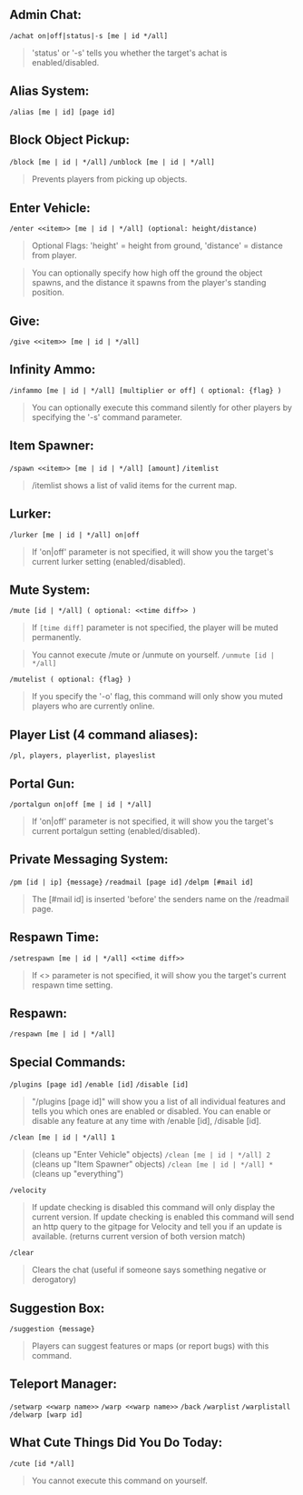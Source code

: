 ## Admin Chat:
`/achat on|off|status|-s [me | id */all]`
>  'status' or '-s' tells you whether the target's achat is enabled/disabled.

## Alias System:
`/alias [me | id] [page id]`

## Block Object Pickup:
`/block [me | id | */all]`
`/unblock [me | id | */all]`
> Prevents players from picking up objects.

## Enter Vehicle:
`/enter <<item>> [me | id | */all] (optional: height/distance)`
>  Optional Flags: 'height' = height from ground, 'distance' = distance from player.


>  You can optionally specify how high off the ground the object spawns, and the distance it spawns from the player's standing position.

## Give:
`/give <<item>> [me | id | */all]`			

## Infinity Ammo:
`/infammo [me | id | */all] [multiplier or off] ( optional: {flag} )`
>  You can optionally execute this command silently for other players by specifying the '-s' command parameter.

## Item Spawner:
`/spawn <<item>> [me | id | */all] [amount]`
`/itemlist`
>  /itemlist shows a list of valid items for the current map.

## Lurker:
`/lurker [me | id | */all] on|off`
>  If 'on|off' parameter is not specified, it will show you the target's current lurker setting (enabled/disabled).

## Mute System:
`/mute [id | */all] ( optional: <<time diff>> )`
> If `[time diff]` parameter is not specified, the player will be muted permanently.


> You cannot execute /mute or /unmute on yourself.
`/unmute [id | */all]`

`/mutelist ( optional: {flag} )`
> If you specify the '-o' flag, this command will only show you muted players who are currently online.

## Player List (4 command aliases):
`/pl, players, playerlist, playeslist`

## Portal Gun:
`/portalgun on|off [me | id | */all]`
> If 'on|off' parameter is not specified, it will show you the target's current portalgun setting (enabled/disabled).

## Private Messaging System:
`/pm [id | ip] {message}`
`/readmail [page id]`
`/delpm [#mail id]`
> The [#mail id] is inserted 'before' the senders name on the /readmail page.

## Respawn Time:
`/setrespawn [me | id | */all] <<time diff>>`
>  If <<time diff>> parameter is not specified, it will show you the target's current respawn time setting.

## Respawn:
`/respawn [me | id | */all]`

## Special Commands:
`/plugins [page id]`
`/enable [id]`
`/disable [id]`
> "/plugins [page id]" will show you a list of all individual features and tells you which ones are enabled or disabled.
> You can enable or disable any feature at any time with /enable [id], /disable [id].

`/clean [me | id | */all] 1`
> (cleans up "Enter Vehicle" objects)
`/clean [me | id | */all] 2`
> (cleans up "Item Spawner" objects)
`/clean [me | id | */all] *`
> (cleans up "everything")

`/velocity`
> If update checking is disabled this command will only display the current version.
> If update checking is enabled this command will send an http query to the gitpage for Velocity and tell you if an update is available. (returns current version of both version match)

`/clear`
> Clears the chat (useful if someone says something negative or derogatory)

## Suggestion Box:
`/suggestion {message}`
>  Players can suggest features or maps (or report bugs) with this command.

## Teleport Manager:
`/setwarp <<warp name>>`
`/warp <<warp name>>`
`/back`
`/warplist`
`/warplistall`
`/delwarp [warp id]`

## What Cute Things Did You Do Today:
`/cute [id */all]`
>  You cannot execute this command on yourself.

